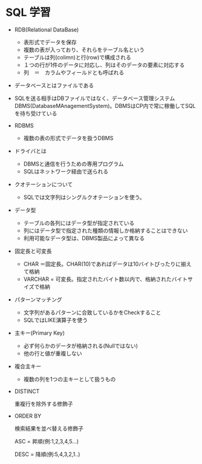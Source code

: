 # SQL 学習



- RDB(Relational DataBase)
  - 表形式でデータを保存
  - 複数の表が入っており、それらをテーブル名という
  - テーブルは列(colimn)と行(row)で構成される
  - １つの行が1件のデータに対応し、列はそのデータの要素に対応する
  - 列　＝　カラムやフィールドとも呼ばれる
- データベースとはファイルである
- SQLを送る相手はDBファイルではなく、データベース管理システムDBMS(DatabaseMAnagementSystem)。DBMSはCP内で常に稼働してSQLを待ち受けている



- RDBMS
  - 複数の表の形式でデータを扱うDBMS
- ドライバとは
  - DBMSと通信を行うための専用プログラム
  - SQLはネットワーク経由で送られる
- クオテーションについて
  - SQLでは文字列はシングルクオテーションを使う。
- データ型
  - テーブルの各列にはデータ型が指定されている
  - 列にはデータ型で指定された種類の情報しか格納することはできない
  - 利用可能なデータ型は、DBMS製品によって異なる

- 固定長と可変長

  - CHAR ＝固定長。CHAR(10)であればデータは10バイトぴったりに揃えて格納
  - VARCHAR = 可変長。指定されたバイト数以内で、格納されたバイトサイズで格納

- パターンマッチング

  - 文字列があるパターンに合致しているかをCheckすること
  - SQLではLIKE演算子を使う

- 主キー(Primary Key)

  - 必ず何らかのデータが格納される(Nullではない)
  - 他の行と値が重複しない

- 複合主キー

  - 複数の列を1つの主キーとして扱うもの

- DISTINCT

  重複行を除外する修飾子

- ORDER BY 

  検索結果を並べ替える修飾子

  ASC = 昇順(例:1,2,3,4,5...)

  DESC = 降順(例:5,4,3,2,1..)